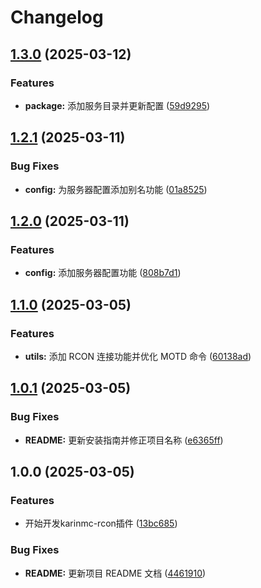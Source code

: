 # Changelog

## [1.3.0](https://github.com/jacksixth/karin-plugin-mc-rcon/compare/v1.2.1...v1.3.0) (2025-03-12)


### Features

* **package:** 添加服务目录并更新配置 ([59d9295](https://github.com/jacksixth/karin-plugin-mc-rcon/commit/59d9295ec2d2c33c99eccef73f63d96a0c584559))

## [1.2.1](https://github.com/jacksixth/karin-plugin-mc-rcon/compare/v1.2.0...v1.2.1) (2025-03-11)


### Bug Fixes

* **config:** 为服务器配置添加别名功能 ([01a8525](https://github.com/jacksixth/karin-plugin-mc-rcon/commit/01a85254aefaa919ce10dd9f76705aa14afb6480))

## [1.2.0](https://github.com/jacksixth/karin-plugin-mc-rcon/compare/v1.1.0...v1.2.0) (2025-03-11)


### Features

* **config:** 添加服务器配置功能 ([808b7d1](https://github.com/jacksixth/karin-plugin-mc-rcon/commit/808b7d1ea30648f1f85e3f4e9bf0a31a491e82c6))

## [1.1.0](https://github.com/jacksixth/karin-plugin-mc-rcon/compare/v1.0.1...v1.1.0) (2025-03-05)


### Features

* **utils:** 添加 RCON 连接功能并优化 MOTD 命令 ([60138ad](https://github.com/jacksixth/karin-plugin-mc-rcon/commit/60138ad48aff72d2986ff83277c5a62cd0a6c93a))

## [1.0.1](https://github.com/jacksixth/karin-plugin-mc-rcon/compare/v1.0.0...v1.0.1) (2025-03-05)


### Bug Fixes

* **README:** 更新安装指南并修正项目名称 ([e6365ff](https://github.com/jacksixth/karin-plugin-mc-rcon/commit/e6365ff52bafb369e5e77385bdcc24c15b246c76))

## 1.0.0 (2025-03-05)


### Features

* 开始开发karinmc-rcon插件 ([13bc685](https://github.com/jacksixth/karin-plugin-mc-rcon/commit/13bc68501fb6d15a38aaee7aea9321b941b88112))


### Bug Fixes

* **README:** 更新项目 README 文档 ([4461910](https://github.com/jacksixth/karin-plugin-mc-rcon/commit/4461910134fae5fa7ec57156dd75cfcfc5701f70))
